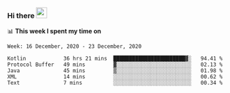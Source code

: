 ### Hi there <a href="https://www.gautamkrishnar.com/"><img src="https://media.giphy.com/media/hvRJCLFzcasrR4ia7z/giphy.gif" width="25px"></a>

📊 **This week I spent my time on**

<!--START_SECTION:waka-->
```text
Week: 16 December, 2020 - 23 December, 2020

Kotlin            36 hrs 21 mins  ███████████████████████▓░   94.41 % 
Protocol Buffer   49 mins         ▓░░░░░░░░░░░░░░░░░░░░░░░░   02.13 % 
Java              45 mins         ▒░░░░░░░░░░░░░░░░░░░░░░░░   01.98 % 
XML               14 mins         ░░░░░░░░░░░░░░░░░░░░░░░░░   00.62 % 
Text              7 mins          ░░░░░░░░░░░░░░░░░░░░░░░░░   00.34 % 
```
<!--END_SECTION:waka-->
